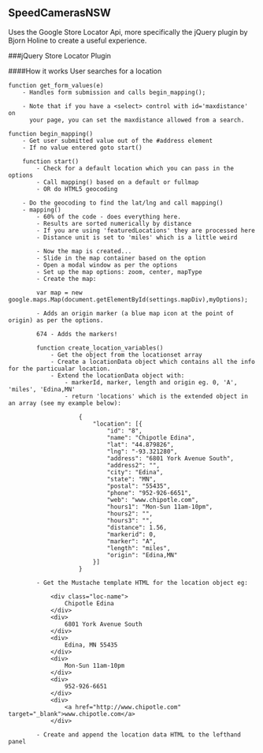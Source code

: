 ## SpeedCamerasNSW

Uses the Google Store Locator Api, more specifically the jQuery plugin by Bjorn Holine to create a useful experience.

###jQuery Store Locator Plugin

####How it works
User searches for a location

	function get_form_values(e)
		- Handles form submission and calls begin_mapping();

		- Note that if you have a <select> control with id='maxdistance' on
		  your page, you can set the maxdistance allowed from a search.
	
	function begin_mapping()
		- Get user submitted value out of the #address element	
		- If no value entered goto start()

		function start()
			- Check for a default location which you can pass in the options
			- Call mapping() based on a default or fullmap 
			- OR do HTML5 geocoding
	
		- Do the geocoding to find the lat/lng and call mapping()
		- mapping()
			- 60% of the code - does everything here.
			- Results are sorted numerically by distance
			- If you are using 'featuredLocations' they are processed here
			- Distance unit is set to 'miles' which is a little weird
			
			- Now the map is created...
			- Slide in the map container based on the option
			- Open a modal window as per the options
			- Set up the map options: zoom, center, mapType
			- Create the map:
			
			var map = new google.maps.Map(document.getElementById(settings.mapDiv),myOptions);

			- Adds an origin marker (a blue map icon at the point of origin) as per the options.

			674 - Adds the markers!

			function create_location_variables()
				- Get the object from the locationset array
				- Create a locationData object which contains all the info for the particualar location.
				- Extend the locationData object with:
					- markerId, marker, length and origin eg. 0, 'A', 'miles', 'Edina,MN'
					- return 'locations' which is the extended object in an array (see my example below):

						{
						    "location": [{
						        "id": "8",
						        "name": "Chipotle Edina",
						        "lat": "44.879826",
						        "lng": "-93.321280",
						        "address": "6801 York Avenue South",
						        "address2": "",
						        "city": "Edina",
						        "state": "MN",
						        "postal": "55435",
						        "phone": "952-926-6651",
						        "web": "www.chipotle.com",
						        "hours1": "Mon-Sun 11am-10pm",
						        "hours2": "",
						        "hours3": "",
						        "distance": 1.56,
						        "markerid": 0,
						        "marker": "A",
						        "length": "miles",
						        "origin": "Edina,MN"
						    }]
						}
			
			- Get the Mustache template HTML for the location object eg:

				<div class="loc-name">
				    Chipotle Edina
				</div>
				<div>
				    6801 York Avenue South
				</div>
				<div>
				    Edina, MN 55435
				</div>
				<div>
				    Mon-Sun 11am-10pm
				</div>
				<div>
				    952-926-6651
				</div>
				<div>
				    <a href="http://www.chipotle.com" target="_blank">www.chipotle.com</a>
				</div>

			- Create and append the location data HTML to the lefthand panel
